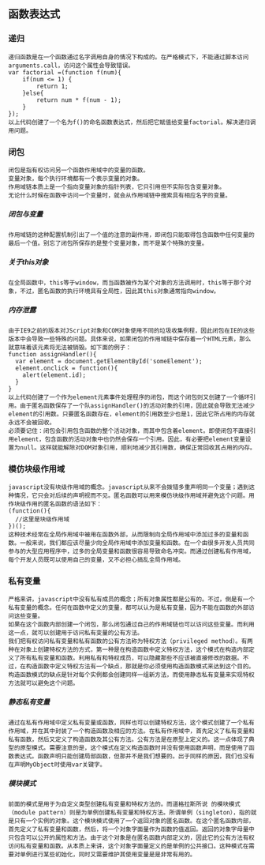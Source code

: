 ## 函数表达式


### 递归
	递归函数是在一个函数通过名字调用自身的情况下构成的。在严格模式下，不能通过脚本访问arguments.call，访问这个属性会导致错误。
	var factorial =(function f(num){
	    if(num <= 1) {
	        return 1;
	    }else{
	        return num * f(num - 1);
	    }
	});
	以上代码创建了一个名为f()的命名函数表达式，然后把它赋值给变量factorial。解决递归调用问题。
### 闭包
	闭包是指有权访问另一个函数作用域中的变量的函数。
	变量对象，每个执行环境都有一个表示变量的对象。
	作用域链本质上是一个指向变量对象的指针列表，它只引用但不实际包含变量对象。
	无论什么时候在函数中访问一个变量时，就会从作用域链中搜索具有相应名字的变量。
##### 闭包与变量
	作用域链的这种配置机制引出了一个值的注意的副作用，即闭包只能取得包含函数中任何变量的最后一个值。别忘了闭包所保存的是整个变量对象，而不是某个特殊的变量。
##### 关于this对象
	在全局函数中，this等于window，而当函数被作为某个对象的方法调用时，this等于那个对象，不过，匿名函数的执行环境具有全局性，因此其this对象通常指向window。
##### 内存泄露
	由于IE9之前的版本对JScript对象和COM对象使用不同的垃圾收集例程，因此闭包在IE的这些版本中会导致一些特殊的问题。具体来说，如果闭包的作用域链中保存着一个HTML元素，那么就意味着该元素将无法被销毁。如下面的例子：
	function assignHandler(){
	  var element = document.getElementById('someElement');
	  element.onclick = function(){
	    alert(element.id);
	  }
	}
	以上代码创建了一个作为element元素事件处理程序的闭包，而这个闭包则又创建了一个循环引用。由于匿名函数保存了一个队assignHandler()的活动对象的引用，因此就会导致无法减少element的引用数。只要匿名函数存在，element的引用数至少也是1，因此它所占用的内存就永远不会被回收。
	必须要记住：闭包会引用包含函数的整个活动对象，而其中包含着element。即使闭包不直接引用element，包含函数的活动对象中也仍然会保存一个引用。因此，有必要把element变量设置为null。这样就能解除对DOM对象引用，顺利地减少其引用数，确保正常回收其占用的内存。

### 模仿块级作用域
	javascript没有块级作用域的概念。javascript从来不会拨错多重声明同一个变量；遇到这种情况，它只会对后续的声明视而不见。匿名函数可以用来模仿块级作用域并避免这个问题。用作块级作用的匿名函数的语法如下：
	(function(){
	  //这里是块级作用域
	})();
	这种技术经常在全局作用域中被用在函数外部，从而限制向全局作用域中添加过多的变量和函数。一般来说，我们都应该尽量少向全局作用域中添加变量和函数。在一个由很多开发人员共同参与的大型应用程序中，过多的全局变量和函数很容易导致命名冲突。而通过创建私有作用域，每个开发人员既可以使用自己的变量，又不必担心搞乱全局作用域。

### 私有变量
	严格来讲，javascript中没有私有成员的概念；所有对象属性都是公有的。不过，倒是有一个私有变量的概念。任何在函数中定义的变量，都可以认为是私有变量，因为不能在函数的外部访问这些变量。
	如果在这个函数内部创建一个闭包，那么闭包通过自己的作用域链也可以访问这些变量。而利用这一点，就可以创建用于访问私有变量的公有方法。
	我们把有权访问私有变量和私有函数的公有方法称为特权方法（privileged method）。有两种在对象上创建特权方法的方式，第一种是在构造函数中定义特权方法，这个模式在构造内部定义了所有私有变量和函数。利用私有和特权成员，可以隐藏那些不应该被直接修改的数据。不过，在构造函数中定义特权方法有一个缺点，那就是你必须使用构造函数模式来达到这个目的。构造函数模式的缺点是针对每个实例都会创建同样一组新方法，而使用静态私有变量来实现特权方法就可以避免这个问题。
##### 静态私有变量
	通过在私有作用域中定义私有变量或函数，同样也可以创建特权方法，这个模式创建了一个私有作用域，并在其中封装了一个构造函数及相应的方法。在私有作用域中，首先定义了私有变量和私有函数，然后又定义了构造函数及其公有方法。公有方法是在原型上定义的。这一点体现了典型的原型模式。需要注意的是，这个模式在定义构造函数时并没有使用函数声明，而是使用了函数表达式。函数声明只能创建局部函数，但那并不是我们想要的。出于同样的原因，我们也没有在声明MyObject时使用var关键字。
##### 模块模式
	前面的模式是用于为自定义类型创建私有变量和特权方法的。而道格拉斯所说 的模块模式（module pattern）则是为单例创建私有变量和特权方法。所谓单例（singleton），指的就是只有一个实例的对象。这个模块模式使用了一个返回对象的匿名函数。在这个匿名函数内部，首先定义了私有变量和函数，然后，将一个对象字面量作为函数的值返回。返回的对象字母量中只包含可以公开的属性和方法。由于这个对象是在匿名函数内部定义的，因此它的公有方法有权访问私有变量和函数。从本质上来讲，这个对象字面量定义的是单例的公共接口。这种模式在需要对单例进行某些初始化，同时又需要维护其使用变量是是非常有用的。

​	

​	